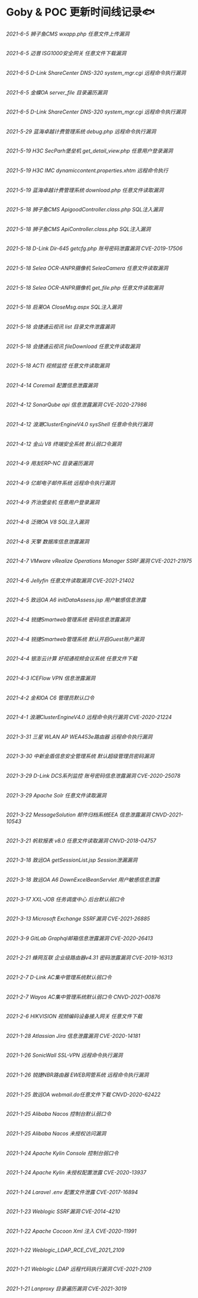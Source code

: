 # Goby & POC 更新时间线记录🐟

###### 2021-6-5 狮子鱼CMS wxapp.php 任意文件上传漏洞

###### 2021-6-5 迈普 ISG1000安全网关 任意文件下载漏洞

###### 2021-6-5 D-Link ShareCenter DNS-320 system_mgr.cgi 远程命令执行漏洞

###### 2021-6-5 金蝶OA server_file 目录遍历漏洞

###### 2021-6-5 D-Link ShareCenter DNS-320 system_mgr.cgi 远程命令执行漏洞

###### 2021-5-29 蓝海卓越计费管理系统 debug.php 远程命令执行漏洞

###### 2021-5-19 H3C SecParh堡垒机 get_detail_view.php 任意用户登录漏洞

###### 2021-5-19 H3C IMC dynamiccontent.properties.xhtm 远程命令执行

###### 2021-5-19 蓝海卓越计费管理系统 download.php 任意文件读取漏洞

###### 2021-5-18 狮子鱼CMS ApigoodController.class.php SQL注入漏洞

###### 2021-5-18 狮子鱼CMS ApiController.class.php SQL注入漏洞

###### 2021-5-18 D-Link Dir-645 getcfg.php 账号密码泄露漏洞 CVE-2019-17506

###### 2021-5-18 Selea OCR-ANPR摄像机 SeleaCamera 任意文件读取漏洞

###### 2021-5-18 Selea OCR-ANPR摄像机 get_file.php 任意文件读取漏洞

###### 2021-5-18 启莱OA CloseMsg.aspx SQL注入漏洞

###### 2021-5-18 会捷通云视讯 list 目录文件泄露漏洞

###### 2021-5-18 会捷通云视讯 fileDownload 任意文件读取漏洞

###### 2021-5-18 ACTI 视频监控 任意文件读取漏洞

###### 2021-4-14 Coremail 配置信息泄露漏洞

###### 2021-4-12 SonarQube api 信息泄露漏洞 CVE-2020-27986

###### 2021-4-12 浪潮ClusterEngineV4.0 sysShell 任意命令执行漏洞

###### 2021-4-12 金山 V8 终端安全系统 默认弱口令漏洞

###### 2021-4-9 用友ERP-NC 目录遍历漏洞

###### 2021-4-9 亿邮电子邮件系统 远程命令执行漏洞

###### 2021-4-9 齐治堡垒机 任意用户登录漏洞

###### 2021-4-8 泛微OA V8 SQL注入漏洞

###### 2021-4-8 天擎 数据库信息泄露漏洞

###### 2021-4-7 VMware vRealize Operations Manager SSRF漏洞 CVE-2021-21975

###### 2021-4-6 Jellyfin 任意文件读取漏洞 CVE-2021-21402

###### 2021-4-5 致远OA A6 initDataAssess.jsp 用户敏感信息泄露

###### 2021-4-4 锐捷Smartweb管理系统 密码信息泄露漏洞

###### 2021-4-4 锐捷Smartweb管理系统 默认开启Guest账户漏洞

###### 2021-4-4 银澎云计算 好视通视频会议系统 任意文件下载

###### 2021-4-3 ICEFlow VPN 信息泄露漏洞

###### 2021-4-2 金和OA C6 管理员默认口令

###### 2021-4-1 浪潮ClusterEngineV4.0 远程命令执行漏洞 CVE-2020-21224

###### 2021-3-31 三星 WLAN AP WEA453e路由器  远程命令执行漏洞

###### 2021-3-30 中新金盾信息安全管理系统 默认超级管理员密码漏洞

###### 2021-3-29 D-Link DCS系列监控 账号密码信息泄露漏洞 CVE-2020-25078

###### 2021-3-29 Apache Solr 任意文件读取漏洞

###### 2021-3-22 MessageSolution  邮件归档系统EEA 信息泄露漏洞 CNVD-2021-10543

###### 2021-3-21 帆软报表 v8.0 任意文件读取漏洞 CNVD-2018-04757

###### 2021-3-18 致远OA getSessionList.jsp Session泄漏漏洞

###### 2021-3-18 致远OA A6 DownExcelBeanServlet 用户敏感信息泄露	

###### 2021-3-17 XXL-JOB 任务调度中心 后台默认弱口令

###### 2021-3-13 Microsoft Exchange SSRF漏洞 CVE-2021-26885

###### 2021-3-9 GitLab Graphql邮箱信息泄露漏洞 CVE-2020-26413

###### 2021-2-21 蜂网互联 企业级路由器v4.31 密码泄露漏洞 CVE-2019-16313

###### 2021-2-7 D-Link AC集中管理系统默认弱口令

###### 2021-2-7 Wayos AC集中管理系统默认弱口令  CNVD-2021-00876

###### 2021-2-6 HIKVISION 视频编码设备接入网关 任意文件下载

###### 2021-1-28 Atlassian Jira 信息泄露漏洞 CVE-2020-14181

###### 2021-1-26 SonicWall SSL-VPN 远程命令执行漏洞

###### 2021-1-26 锐捷NBR路由器 EWEB网管系统 远程命令执行漏洞

###### 2021-1-25 致远OA webmail.do任意文件下载 CNVD-2020-62422

###### 2021-1-25 Alibaba Nacos 控制台默认弱口令

###### 2021-1-25 Alibaba Nacos 未授权访问漏洞

###### 2021-1-24 Apache Kylin Console 控制台弱口令

###### 2021-1-24 Apache Kylin 未授权配置泄露 CVE-2020-13937

###### 2021-1-24 Laravel .env 配置文件泄露 CVE-2017-16894

###### 2021-1-23 Weblogic SSRF漏洞 CVE-2014-4210

###### 2021-1-22 Apache Cocoon Xml 注入 CVE-2020-11991

###### 2021-1-22 Weblogic_LDAP_RCE_CVE_2021_2109

###### 2021-1-21 Weblogic LDAP 远程代码执行漏洞 CVE-2021-2109

###### 2021-1-21 Lanproxy 目录遍历漏洞 CVE-2021-3019